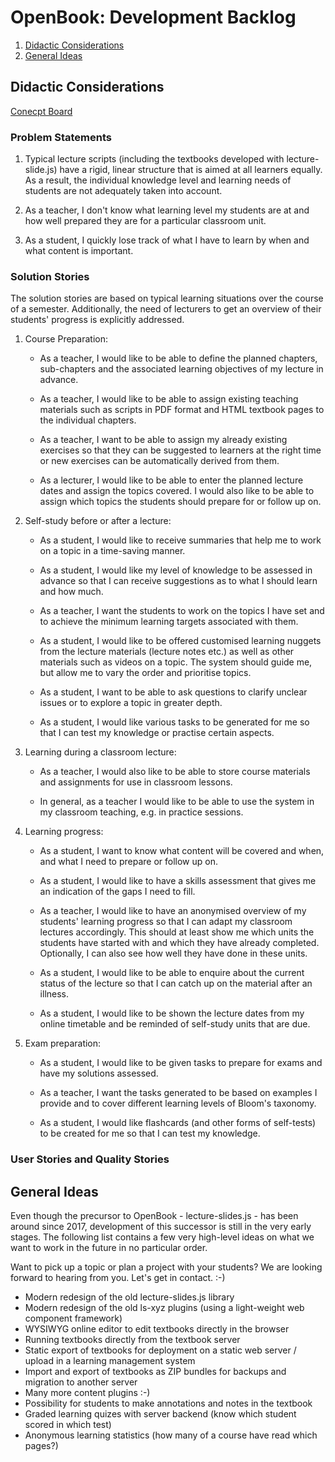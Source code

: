 OpenBook: Development Backlog
====================================

1. [Didactic Considerations](#didactic-considerations)
1. [General Ideas](#general-ideas)

Didactic Considerations
-----------------------

[Conecpt Board](https://app.conceptboard.com/board/gp1k-h2o7-igee-qbh5-z41k?invitationid=ece6433d-432d-4e35-b755-d0366abc0e47)

### Problem Statements

 1. Typical lecture scripts (including the textbooks developed with lecture-slide.js)
    have a rigid, linear structure that is aimed at all learners equally. As a result,
    the individual knowledge level and learning needs of students are not adequately
    taken into account.

 2. As a teacher, I don't know what learning level my students are at and how well
    prepared they are for a particular classroom unit.

 3. As a student, I quickly lose track of what I have to learn by when and what
    content is important.

### Solution Stories

The solution stories are based on typical learning situations over the course of
a semester. Additionally, the need of lecturers to get an overview of their students'
progress is explicitly addressed.

 1. Course Preparation:

    - As a teacher, I would like to be able to define the planned chapters,
      sub-chapters and the associated learning objectives of my lecture in advance.

    - As a teacher, I would like to be able to assign existing teaching materials
      such as scripts in PDF format and HTML textbook pages to the individual chapters.

    - As a teacher, I want to be able to assign my already existing exercises so that
      they can be suggested to learners at the right time or new exercises can be
      automatically derived from them.

    - As a lecturer, I would like to be able to enter the planned lecture dates
      and assign the topics covered. I would also like to be able to assign which
      topics the students should prepare for or follow up on.

 2. Self-study before or after a lecture:

    - As a student, I would like to receive summaries that help me to work on a
      topic in a time-saving manner.

    - As a student, I would like my level of knowledge to be assessed in advance
      so that I can receive suggestions as to what I should learn and how much.

    - As a teacher, I want the students to work on the topics I have set and to
      achieve the minimum learning targets associated with them.

    - As a student, I would like to be offered customised learning nuggets from
      the lecture materials (lecture notes etc.) as well as other materials such
      as videos on a topic. The system should guide me, but allow me to vary the
      order and prioritise topics.

    - As a student, I want to be able to ask questions to clarify unclear issues
      or to explore a topic in greater depth.

    - As a student, I would like various tasks to be generated for me so that I
      can test my knowledge or practise certain aspects.

 3. Learning during a classroom lecture:

    - As a teacher, I would also like to be able to store course materials and
      assignments for use in classroom lessons.

    - In general, as a teacher I would like to be able to use the system in my
      classroom teaching, e.g. in practice sessions.

 5. Learning progress:

    - As a student, I want to know what content will be covered and when, and
      what I need to prepare or follow up on.

    - As a student, I would like to have a skills assessment that gives me an
      indication of the gaps I need to fill.

    - As a teacher, I would like to have an anonymised overview of my students'
      learning progress so that I can adapt my classroom lectures accordingly.
      This should at least show me which units the students have started with and
      which they have already completed. Optionally, I can also see how well they
      have done in these units.

    - As a student, I would like to be able to enquire about the current status
      of the lecture so that I can catch up on the material after an illness.

    - As a student, I would like to be shown the lecture dates from my online
      timetable and be reminded of self-study units that are due.

 4. Exam preparation:

    - As a student, I would like to be given tasks to prepare for exams and have
      my solutions assessed.

    - As a teacher, I want the tasks generated to be based on examples I provide
      and to cover different learning levels of Bloom's taxonomy.

    - As a student, I would like flashcards (and other forms of self-tests) to
      be created for me so that I can test my knowledge.

### User Stories and Quality Stories

General Ideas
-------------

Even though the precursor to OpenBook - lecture-slides.js - has been around
since 2017, development of this successor is still in the very early stages.
The following list contains a few very high-level ideas on what we want to work
in the future in no particular order.

Want to pick up a topic or plan a project with your students? We are looking forward
to hearing from you. Let's get in contact. :-)

* Modern redesign of the old lecture-slides.js library
* Modern redesign of the old ls-xyz plugins (using a light-weight web component framework)
* WYSIWYG online editor to edit textbooks directly in the browser
* Running textbooks directly from the textbook server
* Static export of textbooks for deployment on a static web server / upload in a learning management system
* Import and export of textbooks as ZIP bundles for backups and migration to another server
* Many more content plugins :-)
* Possibility for students to make annotations and notes in the textbook
* Graded learning quizes with server backend (know which student scored in which test)
* Anonymous learning statistics (how many of a course have read which pages?)
